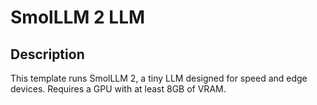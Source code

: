 # SmolLLM 2 LLM

## Description
This template runs SmolLLM 2, a tiny LLM designed for speed and edge devices. Requires a GPU with at least 8GB of VRAM.